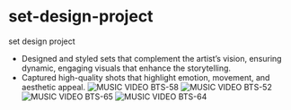 # set-design-project
set design project

- Designed and styled sets that complement the artist’s vision, ensuring dynamic, engaging visuals that enhance the storytelling.
- Captured high-quality shots that highlight emotion, movement, and aesthetic appeal.
![MUSIC VIDEO BTS-58](https://github.com/user-attachments/assets/10a42b34-028a-4401-8cab-5ec033b1fd8b)
![MUSIC VIDEO BTS-52](https://github.com/user-attachments/assets/a8e0bf06-f2ca-4945-9b60-528190bbf822)
![MUSIC VIDEO BTS-65](https://github.com/user-attachments/assets/c4f5be4b-fc88-484d-84ca-90ff1c707a85)
![MUSIC VIDEO BTS-64](https://github.com/user-attachments/assets/02729815-a52d-4e63-876a-4ee44180df07)
